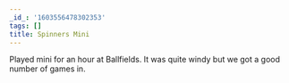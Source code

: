 ```yaml
---
_id_: '1603556478302353'
tags: []
title: Spinners Mini
---
```


Played mini for an hour at Ballfields. It was quite windy but we got a good number of games in.
